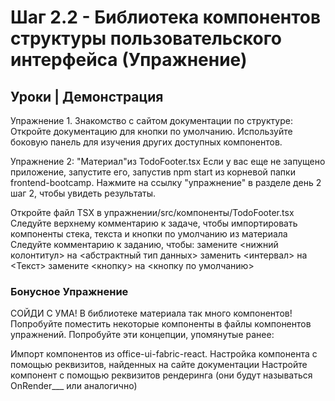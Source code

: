 # Шаг 2.2 - Библиотека компонентов структуры пользовательского интерфейса (Упражнение)
## Уроки | Демонстрация

Упражнение 1. Знакомство с сайтом документации по структуре:
Откройте документацию для кнопки по умолчанию. Используйте боковую панель для изучения других доступных компонентов.

Упражнение 2: "Материал"из TodoFooter.tsx
Если у вас еще не запущено приложение, запустите его, запустив npm start из корневой папки frontend-bootcamp. Нажмите на ссылку "упражнение" в разделе день 2 шаг 2, чтобы увидеть результаты.

Откройте файл TSX в упражнении/src/компоненты/TodoFooter.tsx
Следуйте верхнему комментарию к задаче, чтобы импортировать компоненты стека, текста и кнопки по умолчанию из материала
Следуйте комментарию к заданию, чтобы:
замените <нижний колонтитул> на <абстрактный тип данных>
заменить <интервал> на <Текст>
замените <кнопку> на <кнопку по умолчанию>
### Бонусное Упражнение
СОЙДИ С УМА!  В библиотеке материала  так много компонентов! Попробуйте поместить некоторые компоненты в файлы компонентов упражнений. Попробуйте эти концепции, упомянутые ранее:

Импорт компонентов из  office-ui-fabric-react. 
Настройка компонента с помощью реквизитов, найденных на сайте документации
Настройте компонент с помощью реквизитов рендеринга (они будут называться OnRender___ или аналогично)
